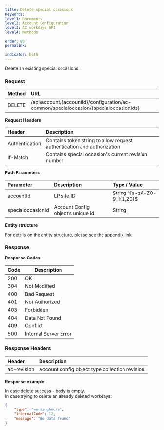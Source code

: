 ```yaml
---
title: Delete special occasions
Keywords:
level1: Documents
level2: Account Configuration
level3: AC workdays API
level4: Methods

order: 80
permalink: 

indicator: both
---
```


Delete an existing special occasions.

### Request

| Method | URL |
| :-------- | :------ |
| DELETE  |/api/account/{accountId}/configuration/ac-common/specialoccasion/{specialoccasionIds} |

**Request Headers**

| Header | Description |
 |:-------- | :------------ |
| Authentication | Contains token string to allow request authentication and authorization |
If-Match	| Contains special occasion's current revision number


**Path Parameters**

 |Parameter  |Description |  Type / Value |
 |:----------- | :------------ | :--------------- |
 |accountId | LP site ID | String ^[a-zA-Z0-9_]{1,20}$ |
 specialoccasionId| Account Config object’s unique id.| String|
 
 **Entity structure**

For details on the entity structure, please see the appendix [link](https://lpgithub.dev.lprnd.net/product-marketing/developers-community/blob/workdays-documentation/pages/documents/account-configuration/special-occasions/appendix.md)


### Response

**Response Codes**

| Code | Description           |
|------|-----------------------|
| 200  | OK                    |
| 304  | Not Modified          |
| 400  | Bad Request           |
| 401  | Not Authorized        |
| 403  | Forbidden             |
| 404  | Data Not Found        |
| 409  | Conflict              |
| 500  | Internal Server Error |

### Response Headers

 |Header|  Description| 
 |:-------|   :-----  |
 |ac-revision|  Account config object type collection revision.|  
 
 **Response example**

In case delete success - body is empty.<br>
In case trying to delete an already deleted workdays:

```json
{
    "type": "workinghours",
    "internalCode": 12,
    "message": "No data found"
}
```
 
 
